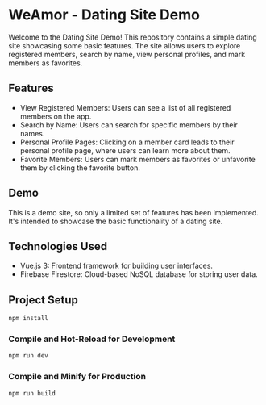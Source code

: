 # WeAmor - Dating Site Demo

Welcome to the Dating Site Demo! This repository contains a simple dating site showcasing some basic features. The site allows users to explore registered members, search by name, view personal profiles, and mark members as favorites.

## Features

- View Registered Members: Users can see a list of all registered members on the app.
- Search by Name: Users can search for specific members by their names.
- Personal Profile Pages: Clicking on a member card leads to their personal profile page, where users can learn more about them.
- Favorite Members: Users can mark members as favorites or unfavorite them by clicking the favorite button.

## Demo

This is a demo site, so only a limited set of features has been implemented. It's intended to showcase the basic functionality of a dating site.

## Technologies Used

- Vue.js 3: Frontend framework for building user interfaces.
- Firebase Firestore: Cloud-based NoSQL database for storing user data.

## Project Setup

```sh
npm install
```

### Compile and Hot-Reload for Development

```sh
npm run dev
```

### Compile and Minify for Production

```sh
npm run build
```

